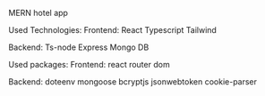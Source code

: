 MERN hotel app

Used Technologies:
Frontend:
React
Typescript
Tailwind

Backend:
Ts-node
Express
Mongo DB


Used packages:
Frontend:
react router dom

Backend:
doteenv
mongoose
bcryptjs
jsonwebtoken
cookie-parser



